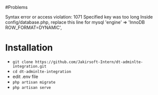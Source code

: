 #Problems

Syntax error or access violation: 1071 Specified key was too long
Inside config/database.php, replace this line for mysql
'engine' => 'InnoDB ROW_FORMAT=DYNAMIC',

# Installation

- `git clone https://github.com/Jakirsoft-Intern/dt-adminlte-integration.git`
- `cd dt-adminlte-integration`
- edit .env file
- `php artisan migrate`
- `php artisan serve`
